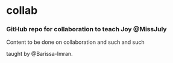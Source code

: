 # collab

### GitHub repo for collaboration to teach Joy @MissJuly

Content to be done on collaboration and such and such

taught by @Barissa-Imran.